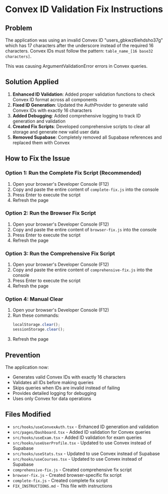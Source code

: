 # Convex ID Validation Fix Instructions

## Problem
The application was using an invalid Convex ID "users_gbkwz6iehdsho37g" which has 17 characters after the underscore instead of the required 16 characters. Convex IDs must follow the pattern: `table_name_[16 base32 characters]`.

This was causing ArgumentValidationError errors in Convex queries.

## Solution Applied

1. **Enhanced ID Validation**: Added proper validation functions to check Convex ID format across all components
2. **Fixed ID Generation**: Updated the AuthProvider to generate valid Convex IDs with exactly 16 characters
3. **Added Debugging**: Added comprehensive logging to track ID generation and validation
4. **Created Fix Scripts**: Developed comprehensive scripts to clear all storage and generate new valid user data
5. **Removed Supabase**: Completely removed all Supabase references and replaced them with Convex

## How to Fix the Issue

### Option 1: Run the Complete Fix Script (Recommended)

1. Open your browser's Developer Console (F12)
2. Copy and paste the entire content of `complete-fix.js` into the console
3. Press Enter to execute the script
4. Refresh the page

### Option 2: Run the Browser Fix Script

1. Open your browser's Developer Console (F12)
2. Copy and paste the entire content of `browser-fix.js` into the console
3. Press Enter to execute the script
4. Refresh the page

### Option 3: Run the Comprehensive Fix Script

1. Open your browser's Developer Console (F12)
2. Copy and paste the entire content of `comprehensive-fix.js` into the console
3. Press Enter to execute the script
4. Refresh the page

### Option 4: Manual Clear

1. Open your browser's Developer Console (F12)
2. Run these commands:
   ```javascript
   localStorage.clear();
   sessionStorage.clear();
   ```
3. Refresh the page

## Prevention

The application now:
- Generates valid Convex IDs with exactly 16 characters
- Validates all IDs before making queries
- Skips queries when IDs are invalid instead of failing
- Provides detailed logging for debugging
- Uses only Convex for data operations

## Files Modified

- `src/hooks/useConvexAuth.tsx` - Enhanced ID generation and validation
- `src/pages/Dashboard.tsx` - Added ID validation for Convex queries
- `src/hooks/useExam.tsx` - Added ID validation for exam queries
- `src/hooks/useUserProfile.tsx` - Updated to use Convex instead of Supabase
- `src/hooks/useStats.tsx` - Updated to use Convex instead of Supabase
- `src/hooks/useCourses.tsx` - Updated to use Convex instead of Supabase
- `comprehensive-fix.js` - Created comprehensive fix script
- `browser-fix.js` - Created browser-specific fix script
- `complete-fix.js` - Created complete fix script
- `FIX_INSTRUCTIONS.md` - This file with instructions